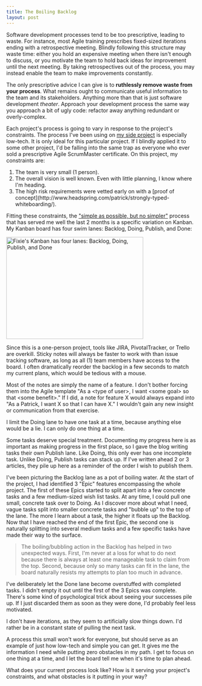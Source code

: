 ```yaml
---
title: The Boiling Backlog
layout: post
---
```


Software development processes tend to be too prescriptive, leading to waste. For instance, most Agile training prescribes fixed-sized iterations ending with a retrospective meeting. Blindly following this structure may waste time: either you hold an expensive meeting when there isn't enough to discuss, or you motivate the team to hold back ideas for improvement until the next meeting. By taking retrospectives out of the process, you may instead enable the team to make improvements constantly.

The only prescriptive advice I can give is to **ruthlessly remove waste from your process**. What remains ought to communicate useful information to the team and its stakeholders. Anything more than that is just software development *theater*. Approach your development process the same way you approach a bit of ugly code: refactor away anything redundant or overly-complex.

Each project's process is going to vary in response to the project's constraints. The process I've been using on [my side project](https://github.com/plioi/fixie) is especially low-tech. It is only ideal for this particular project. If I blindly applied it to some other project, I'd be falling into the same trap as everyone who ever sold a prescriptive Agile ScrumMaster certificate. On this project, my constraints are:

<ol>
<li>The team is very small (1 person).</li>
<li>The overall vision is well known. Even with little planning, I know where I'm heading.</li>
<li>The high risk requirements were vetted early on with a [proof of concept](http://www.headspring.com/patrick/strongly-typed-whiteboarding/).</li></ol>

Fitting these constraints, the ["simple as possible, but no simpler"](http://c2.com/cgi/wiki?EinsteinPrinciple) process that has served me well the last 2 months is a specific variation on Kanban. My Kanban board has four swim lanes: Backlog, Doing, Publish, and Done:

<a href="http://www.headspring.com/wp-content/uploads/2013/05/kanban.png"><img src="http://www.headspring.com/wp-content/uploads/2013/05/kanban.png" alt="Fixie&#039;s Kanban has four lanes: Backlog, Doing, Publish, and Done" width="363" height="271" class="aligncenter size-full wp-image-6525" /></a>

Since this is a one-person project, tools like JIRA, PivotalTracker, or Trello are overkill. Sticky notes will always be faster to work with than issue tracking software, as long as all (1) team members have access to the board. I often dramatically reorder the backlog in a few seconds to match my current plans, which would be tedious with a mouse.

Most of the notes are simply the name of a feature. I don't bother forcing them into the Agile template "As a &lt;type of user&gt;, I want &lt;some goal&gt; so that &lt;some benefit&gt;." If I did, a note for feature X would always expand into "As a Patrick, I want X so that I can have X." I wouldn't gain any new insight or communication from that exercise.

I limit the Doing lane to have one task at a time, because anything else would be a lie. I can only do one thing at a time.

Some tasks deserve special treatment. Documenting my progress here is as important as making progress in the first place, so I gave the blog writing tasks their own Publish lane. Like Doing, this only ever has one incomplete task.  Unlike Doing, Publish tasks can stack up. If I've written ahead 2 or 3 articles, they pile up here as a reminder of the order I wish to publish them.

I've been picturing the Backlog lane as a pot of boiling water. At the start of the project, I had identified 3 "Epic" features encompassing the whole project. The first of these Epics started to split apart into a few concrete tasks and a few medium-sized wish list tasks. At any time, I could pull one small, concrete task over to Doing. As I discover more about what I need, vague tasks split into smaller concrete tasks and "bubble up" to the top of the lane. The more I learn about a task, the higher it floats up the Backlog. Now that I have reached the end of the first Epic, the second one is naturally splitting into several medium tasks and a few specific tasks have made their way to the surface.

<blockquote>The boiling/bubbling action in the Backlog has helped in two unexpected ways. First, I'm never at a loss for what to do next because there is always at least one manageable task to claim from the top. Second, because only so many tasks can fit in the lane, the board naturally resists my attempts to plan too much in advance.</blockquote>

I've deliberately let the Done lane become overstuffed with completed tasks. I didn't empty it out until the first of the 3 Epics was complete. There's some kind of psychological trick about seeing your successes pile up. If I just discarded them as soon as they were done, I'd probably feel less motivated.

I don't have iterations, as they seem to artificially slow things down. I'd rather be in a constant state of pulling the next task.

A process this small won't work for everyone, but should serve as an example of just how low-tech and simple you can get. It gives me the information I need while putting zero obstacles in my path. I get to focus on one thing at a time, and I let the board tell me when it's time to plan ahead.

What does your current process look like? How is it serving your project's constraints, and what obstacles is it putting in your way?